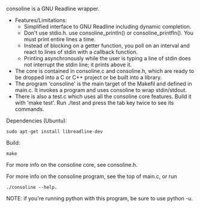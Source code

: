 consoline is a GNU Readline wrapper.

* Features/Limitations:
  * Simplified interface to GNU Readline including dynamic completion.
  * Don't use stdio.h. use consoline_println() or consoline_printfln(). You
      must print entire lines a time.
  * Instead of blocking on a getter function, you poll on an interval and
      react to lines of stdin with a callback function.
  * Printing asynchronously while the user is typing a line of stdin does not
      interrupt the stdin line; it prints above it.
* The core is contained in consoline.c and consoline.h, which are ready to be
  dropped into a C or C++ project or be built into a library.
* The program 'consoline' is the main target of the Makefil and defined in
  main.c. It invokes a program and uses consoline to wrap stdin/stdout.
* There is also a test.c which uses all the consoline core features. Build it
  with 'make test'. Run ./test and press the tab key twice to see its commands.

Dependencies (Ubuntu):
```
sudo apt-get install libreadline-dev
```

Build:
```
make
```

For more info on the consoline core, see consoline.h.

For more info on the consoline program, see the top of main.c, or run
```
./consoline --help.
```

NOTE: if you're running python with this program, be sure to use python -u.

